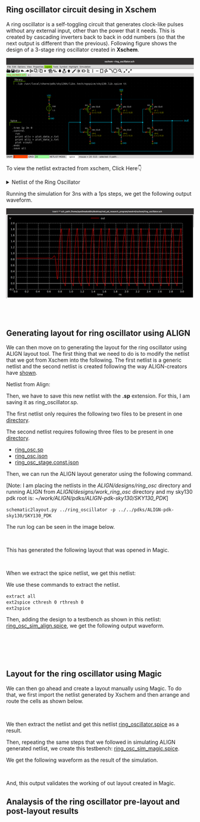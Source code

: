 ## Ring oscillator circuit desing in Xschem

A ring oscillator is a self-toggling circuit that generates clock-like pulses without any external input, other than the power that it needs. This is created by cascading inverters back to back in odd numbers (so that the next output is different than the previous). Following figure shows the design of a 3-stage ring oscillator created in **Xschem**. 

<img src="./Images/ring_oscillator_schematic.png">

To view the netlist extracted from xschem, Click Here👇
<details><summary>Netlist of the Ring Oscillator</summary>

```
** sch_path: /home/syedimaduddin/Desktop/VSD_PD_Research_Program/Week-4/xschem/ring_oscillator.sch
**.subckt ring_oscillator
XM1 net1 out GND GND sky130_fd_pr__nfet_01v8 L=0.15 W=1 nf=1 ad='int((nf+1)/2) * W/nf * 0.29' as='int((nf+2)/2) * W/nf * 0.29'
+ pd='2*int((nf+1)/2) * (W/nf + 0.29)' ps='2*int((nf+2)/2) * (W/nf + 0.29)' nrd='0.29 / W' nrs='0.29 / W'
+ sa=0 sb=0 sd=0 mult=1 m=1
XM2 net2 net1 GND GND sky130_fd_pr__nfet_01v8 L=0.15 W=1 nf=1 ad='int((nf+1)/2) * W/nf * 0.29' as='int((nf+2)/2) * W/nf * 0.29'
+ pd='2*int((nf+1)/2) * (W/nf + 0.29)' ps='2*int((nf+2)/2) * (W/nf + 0.29)' nrd='0.29 / W' nrs='0.29 / W'
+ sa=0 sb=0 sd=0 mult=1 m=1
XM3 out net2 GND GND sky130_fd_pr__nfet_01v8 L=0.15 W=1 nf=1 ad='int((nf+1)/2) * W/nf * 0.29' as='int((nf+2)/2) * W/nf * 0.29'
+ pd='2*int((nf+1)/2) * (W/nf + 0.29)' ps='2*int((nf+2)/2) * (W/nf + 0.29)' nrd='0.29 / W' nrs='0.29 / W'
+ sa=0 sb=0 sd=0 mult=1 m=1
XM4 net1 out VDD VDD sky130_fd_pr__pfet_01v8 L=0.15 W=1 nf=1 ad='int((nf+1)/2) * W/nf * 0.29' as='int((nf+2)/2) * W/nf * 0.29'
+ pd='2*int((nf+1)/2) * (W/nf + 0.29)' ps='2*int((nf+2)/2) * (W/nf + 0.29)' nrd='0.29 / W' nrs='0.29 / W'
+ sa=0 sb=0 sd=0 mult=1 m=1
XM5 net2 net1 VDD VDD sky130_fd_pr__pfet_01v8 L=0.15 W=1 nf=1 ad='int((nf+1)/2) * W/nf * 0.29' as='int((nf+2)/2) * W/nf * 0.29'
+ pd='2*int((nf+1)/2) * (W/nf + 0.29)' ps='2*int((nf+2)/2) * (W/nf + 0.29)' nrd='0.29 / W' nrs='0.29 / W'
+ sa=0 sb=0 sd=0 mult=1 m=1
XM6 out net2 VDD VDD sky130_fd_pr__pfet_01v8 L=0.15 W=1 nf=1 ad='int((nf+1)/2) * W/nf * 0.29' as='int((nf+2)/2) * W/nf * 0.29'
+ pd='2*int((nf+1)/2) * (W/nf + 0.29)' ps='2*int((nf+2)/2) * (W/nf + 0.29)' nrd='0.29 / W' nrs='0.29 / W'
+ sa=0 sb=0 sd=0 mult=1 m=1
Vdd VDD GND 1.8
.save i(vdd)
**** begin user architecture code
.lib /usr/local/share/pdk/sky130A/libs.tech/ngspice/sky130.lib.spice tt
.tran 1p 3n 0
.control
  run
  print allv > plot_data_v.txt
  print alli > plot_data_i.txt
  plot v(out)
.endc
.save all
**** end user architecture code
**.ends
.GLOBAL VDD
.GLOBAL GND
.end
```
</details>


Running the simulation for 3ns with a 1ps steps, we get the following output waveform. 

<img src="./Images/ring_oscillator_output.png">

<br><br>

## Generating layout for ring oscillator using ALIGN

We can then move on to generating the layout for the ring oscillator using ALIGN layout tool. The first thing that we need to do is to modify the netlist that we got from Xschem into the following. The first netlist is a generic netlist and the second netlist is created following the way ALIGN-creators have [shown](https://github.com/ALIGN-analoglayout/ALIGN-public/blob/master/examples/ring_oscillator/ring_oscillator.sp).

Netlist from Align:

Then, we have to save this new netlist with the **.sp** extension. For this, I am saving it as ring_oscillator.sp. 

The first netlist only requires the following two files to be present in one [directory](./netlists/ring_osc). 



The second netlist requires following three files to be present in one [directory](./netlists/ring_osc_align).

+ [ring_osc.sp](./netlists/ring_osc_align/ring_osc_align.sp)
+ [ring_osc.json](./netlists/ring_osc_align/ring_osc.json)
+ [ring_osc_stage.const.json](./netlists/ring_osc_align/ring_osc_stage_const.json)


Then, we can run the ALIGN layout generator using the following command.

[Note: I am placing the netlists in the _ALIGN/designs/ring_osc_ directory and running ALIGN from _ALIGN/designs/work_ring_osc_ directory and my sky130 pdk root is: _~/work/ALIGN/pdks/ALIGN-pdk-sky130/SKY130_PDK_]

```
schematic2layout.py ../ring_oscillator -p ../../pdks/ALIGN-pdk-sky130/SKY130_PDK 
```

The run log can be seen in the image below. 

<img src="">

This has generated the following layout that was opened in Magic.

<img src="">

When we extract the spice netlist, we get this netlist: 

We use these commands to extract the netlist.
```
extract all
ext2spice cthresh 0 rthresh 0
ext2spice
```

Then, adding the design to a testbench as shown in this netlist: [ring_osc_sim_align.spice](./netlists/ngspice/ring_osc_sim_align.spice), we get the following output waveform.


<img src="">

<br><br>

## Layout for the ring oscillator using Magic

We can then go ahead and create a layout manually using Magic. To do that, we first import the netlist generated by Xschem and then arrange and route the cells as shown below.

<img src="">

We then extract the netlist and get this netlist [ring_oscillator.spice](./Netlists/magic/ring_oscillator.spice) as a result.

Then, repeating the same steps that we followed in simulating ALIGN generated netlist, we create this testbench: [ring_osc_sim_magic.spice](./netlists/ngspice/ring_osc_sim_magic.spice).

We get the following waveform as the result of the simulation.

<img src="">

And, this output validates the working of out layout created in Magic.

## Analaysis of the ring oscillator pre-layout and post-layout results
